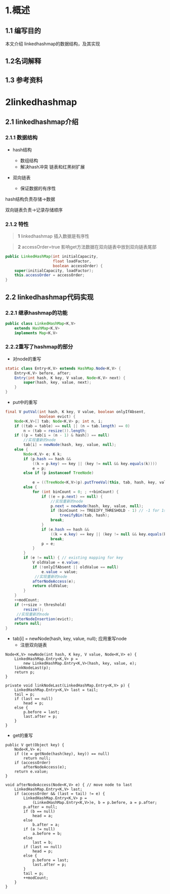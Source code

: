 # 1.概述

## 1.1 编写目的

本文介绍 linkedhashmap的数据结构，及其实现

## 1.2名词解释

## 1.3 参考资料

# 2linkedhashmap

## 2.1 linkedhashmap介绍

### 2.1.1 数据结构

- hash结构 
  - 数组结构
  - 解决hash冲突 链表和红黑树扩展

- 双向链表
  - 保证数据的有序性

hash结构负责存储->数据

双向链表负责->记录存储顺序





### 2.1.2 特性

> **1** linkedhashmap 插入数据是有序性

> **2** accessOrder=true 影响get方法数据在双向链表中放到双向链表尾部

```java
public LinkedHashMap(int initialCapacity,
                     float loadFactor,
                     boolean accessOrder) {
    super(initialCapacity, loadFactor);
    this.accessOrder = accessOrder;
}
```





## 2.2 linkedhashmap代码实现

### 2.2.1 继承hashmap的功能

```java
public class LinkedHashMap<K,V>
    extends HashMap<K,V>
    implements Map<K,V>
```







### 2.2.2重写了hashmap的部分

- 对node的重写

```java
static class Entry<K,V> extends HashMap.Node<K,V> {
    Entry<K,V> before, after;
    Entry(int hash, K key, V value, Node<K,V> next) {
        super(hash, key, value, next);
    }
}
```

- put中的重写

```java
final V putVal(int hash, K key, V value, boolean onlyIfAbsent,
               boolean evict) {
    Node<K,V>[] tab; Node<K,V> p; int n, i;
    if ((tab = table) == null || (n = tab.length) == 0)
        n = (tab = resize()).length;
    if ((p = tab[i = (n - 1) & hash]) == null)
        //实现重新的node
        tab[i] = newNode(hash, key, value, null);
    else {
        Node<K,V> e; K k;
        if (p.hash == hash &&
            ((k = p.key) == key || (key != null && key.equals(k))))
            e = p;
        else if (p instanceof TreeNode)
            
            e = ((TreeNode<K,V>)p).putTreeVal(this, tab, hash, key, value);
        else {
            for (int binCount = 0; ; ++binCount) {
                if ((e = p.next) == null) {
                    //实现重新的node
                    p.next = newNode(hash, key, value, null);
                    if (binCount >= TREEIFY_THRESHOLD - 1) // -1 for 1st
                        treeifyBin(tab, hash);
                    break;
                }
                if (e.hash == hash &&
                    ((k = e.key) == key || (key != null && key.equals(k))))
                    break;
                p = e;
            }
        }
        if (e != null) { // existing mapping for key
            V oldValue = e.value;
            if (!onlyIfAbsent || oldValue == null)
                e.value = value;
             //实现重新的node
            afterNodeAccess(e);
            return oldValue;
        }
    }
    ++modCount;
    if (++size > threshold)
        resize();
     //实现重新的node
    afterNodeInsertion(evict);
    return null;
}
```

- tab[i] = newNode(hash, key, value, null); 应用重写node
  - 注册双向链表

```
Node<K,V> newNode(int hash, K key, V value, Node<K,V> e) {
    LinkedHashMap.Entry<K,V> p =
        new LinkedHashMap.Entry<K,V>(hash, key, value, e);
    linkNodeLast(p);
    return p;
}
```

```
private void linkNodeLast(LinkedHashMap.Entry<K,V> p) {
    LinkedHashMap.Entry<K,V> last = tail;
    tail = p;
    if (last == null)
        head = p;
    else {
        p.before = last;
        last.after = p;
    }
}
```

- get的重写

```
public V get(Object key) {
    Node<K,V> e;
    if ((e = getNode(hash(key), key)) == null)
        return null;
    if (accessOrder)
        afterNodeAccess(e);
    return e.value;
}
```

```
void afterNodeAccess(Node<K,V> e) { // move node to last
    LinkedHashMap.Entry<K,V> last;
    if (accessOrder && (last = tail) != e) {
        LinkedHashMap.Entry<K,V> p =
            (LinkedHashMap.Entry<K,V>)e, b = p.before, a = p.after;
        p.after = null;
        if (b == null)
            head = a;
        else
            b.after = a;
        if (a != null)
            a.before = b;
        else
            last = b;
        if (last == null)
            head = p;
        else {
            p.before = last;
            last.after = p;
        }
        tail = p;
        ++modCount;
    }
}
```
